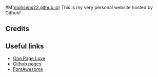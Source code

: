 #M([mohsens22.github.io](https://mohsens22.github.io))
This is my very personal website hosted by Github!
## Credits
## Useful links
- [One Page Love](https://demo.onepagelove.com/fullsingle-html/me)
- [Github pages](https://github.io)
- [FontAwesome](fontawesome.io)